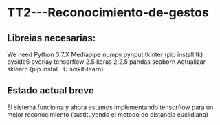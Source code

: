# TT2---Reconocimiento-de-gestos

## Libreias necesarias:
We need Python 3.7.X
Mediapipe
numpy
pynput
tkinter (pip install tk)
pyside6
overlay
tensorflow   2.5
keras 2.2.5
pandas
seaborn
Actualizar sklearn (pip install -U scikit-learn)

## Estado actual breve
El sistema funcioina y ahora estamos implementando tensorflow para 
un mejor reconocimiento (sustituyendo el metodo de distancia euclidiana)